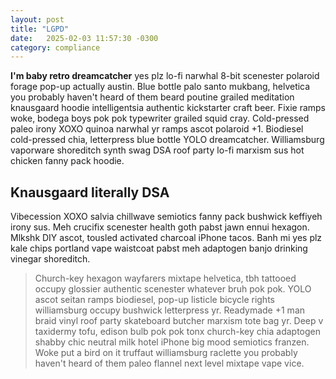 ```yaml
---
layout: post
title: "LGPD"
date:   2025-02-03 11:57:30 -0300
category: compliance 
---
```


**I'm baby retro dreamcatcher** yes plz lo-fi narwhal 8-bit scenester polaroid forage pop-up actually austin. Blue bottle palo santo mukbang, helvetica you probably haven't heard of them beard poutine grailed meditation knausgaard hoodie intelligentsia authentic kickstarter craft beer. Fixie ramps woke, bodega boys pok pok typewriter grailed squid cray. Cold-pressed paleo irony XOXO quinoa narwhal yr ramps ascot polaroid +1. Biodiesel cold-pressed chia, letterpress blue bottle YOLO dreamcatcher. Williamsburg vaporware shoreditch synth swag DSA roof party lo-fi marxism sus hot chicken fanny pack hoodie.

## Knausgaard literally DSA

Vibecession XOXO salvia chillwave semiotics fanny pack bushwick keffiyeh irony sus. Meh crucifix scenester health goth pabst jawn ennui hexagon. Mlkshk DIY ascot, tousled activated charcoal iPhone tacos. Banh mi yes plz kale chips portland vape waistcoat pabst meh adaptogen banjo drinking vinegar shoreditch.

> Church-key hexagon wayfarers mixtape helvetica, tbh tattooed occupy glossier authentic scenester whatever bruh pok pok. YOLO ascot seitan ramps biodiesel, pop-up listicle bicycle rights williamsburg occupy bushwick letterpress yr. Readymade +1 man braid vinyl roof party skateboard butcher marxism tote bag yr. Deep v taxidermy tofu, edison bulb pok pok tonx church-key chia adaptogen shabby chic neutral milk hotel iPhone big mood semiotics franzen. Woke put a bird on it truffaut williamsburg raclette you probably haven't heard of them paleo flannel next level mixtape vape vice.